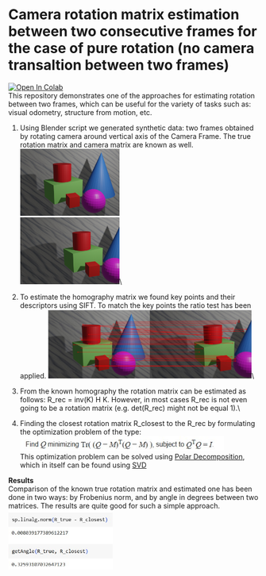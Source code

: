 # Camera rotation matrix estimation between two consecutive frames for the case of pure rotation (no camera transaltion between two frames)

[![Open In Colab](https://colab.research.google.com/assets/colab-badge.svg)](http://colab.research.google.com/github/Viktor-Sok/Classic-Computer-Vision/blob/main/Camera_pure_rotation_estimation/Pure_Cam_Rotation_Recovery.ipynb) \
This repository demonstrates one of the approaches for estimating rotation between two frames, which can be useful for the variety of tasks such as: visual odometry, structure from motion, etc.

1. Using Blender script we generated synthetic data: two frames obtained by rotating camera around vertical axis of the Camera Frame. The true rotation matrix and camera matrix are known as well.
<img src="data/frame1.png" alt="drawing" width="200"/>\
<img src="data/frame2.png" alt="drawing" width="200"/>\

2. To estimate the homography matrix we found key points and their descriptors using SIFT. To match the key points the ratio test has been applied.
<img src="assets/key_points.jpg" alt="drawing" width="410"/>\

3. From the known homography the rotation matrix can be estimated as follows:
R_rec = inv(K) H K. However, in most cases R_rec is not even going to be a rotation matrix (e.g. det(R_rec) might not be equal 1).\

4. Finding the closest rotation matrix R_closest to the R_rec by formulating the optimization problem of the type:
<img src="assets/equation.jpg" alt="drawing" width="410"/> \
This optimization problem can be solved using [Polar Decomposition](https://en.wikipedia.org/wiki/Rotation_matrix), which in itself can be found using [SVD](https://en.wikipedia.org/wiki/Polar_decomposition)
 
**Results**\
Comparison of the known true rotation matrix and estimated one has been done in two ways: by Frobenius norm, and by angle in degrees between two matrices. The results are quite good for such a simple approach.\
<img src="assets/res.jpg" alt="drawing" width="210"/>
